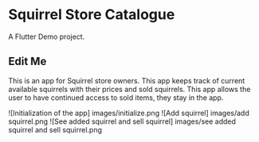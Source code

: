 # Squirrel Store Catalogue

A Flutter Demo project.

## Edit Me

This is an app for Squirrel store owners. 
This app keeps track of current available squirrels with their prices and sold squirrels. 
This app allows the user to have continued access to sold items, they stay in the app. 

![Initialization of the app] images/initialize.png
![Add squirrel] images/add squirrel.png
![See added squirrel and sell squirrel] images/see added squirrel and sell squirrel.png